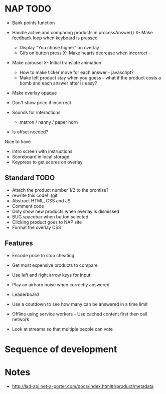 # NAP TODO

- Bank points function
- Handle active and comparing products in processAnswer()
X- Make feedback loop when keyboard is pressed
    - Display "You chose higher" on overlay
    - Gifs on button press
X- Make hearts decrease when incorrect -
- Make carousel
    X- Initial translate animation
    - How to make ticker move for each answer - javascript?
    - Make left product stay when you guess - what if the product costs a bomb and each answer after is easy?

- Make overlay opaque
- Don't show price if incorrect
- Sounds for interactions
    - matron / nanny / paper horn
- Is offset needed? 

Nice to have
- Intro screen with instructions
- Scoreboard in local storage
- Keypress to get scores on overlay

## Standard TODO
- Attach the product number 1/2 to the promise?
- rewrite this code! :)git
- Abstract HTML, CSS and JS
- Comment code
- Only show new products when overlay is dismissed
- BUG spacebar when button selected
- Clicking product goes to NAP site
- Format the overlay CSS

## Features

- Encode price to stop cheating
- Get most expensive products to compare
- Use left and right arrow keys for input

- Play an airhorn noise when correctly answered
- Leaderboard
- Use a coutdown to see how many can be answered in a time limit
- Offline using service workers - Use cached content first then call network
- Look at streams so that multiple people can vote

# Sequence of development

# Notes
- http://lad-api.net-a-porter.com/docs/index.html#!/product/metadata
